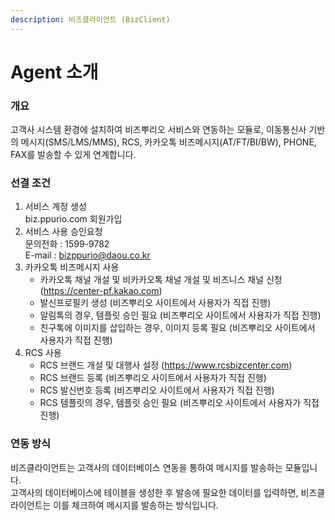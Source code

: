 ```yaml
---
description: 비즈클라이언트 (BizClient)
---
```


# Agent 소개

### 개요

고객사 시스템 환경에 설치하여 비즈뿌리오 서비스와 연동하는 모듈로, 이동통신사 기반의 메시지(SMS/LMS/MMS), RCS, 카카오톡 비즈메시지(AT/FT/BI/BW), PHONE, FAX를 발송할 수 있게 연계합니다.

### 선결 조건

1. 서비스 계정 생성\
   biz.ppurio.com 회원가입
2. 서비스 사용 승인요청\
   문의전화 : 1599-9782\
   E-mail : bizppurio@daou.co.kr
3. 카카오톡 비즈메시지 사용
   * 카카오톡 채널 개설 및 비카카오톡 채널 개설 및 비즈니스 채널 신청 (https://center-pf.kakao.com)
   * 발신프로필키 생성 (비즈뿌리오 사이트에서 사용자가 직접 진행)
   * 알림톡의 경우, 템플릿 승인 필요 (비즈뿌리오 사이트에서 사용자가 직접 진행)
   * 친구톡에 이미지를 삽입하는 경우, 이미지 등록 필요 (비즈뿌리오 사이트에서 사용자가 직접 진행)
4. RCS 사용
   * RCS 브랜드 개설 및 대행사 설정 (https://www.rcsbizcenter.com)
   * RCS 브랜드 등록 (비즈뿌리오 사이트에서 사용자가 직접 진행)
   * RCS 발신번호 등록 (비즈뿌리오 사이트에서 사용자가 직접 진행)
   * RCS 템플릿의 경우, 템플릿 승인 필요 (비즈뿌리오 사이트에서 사용자가 직접 진행)

### 연동 방식

비즈클라이언트는 고객사의 데이터베이스 연동을 통하여 메시지를 발송하는 모듈입니다.\
고객사의 데이터베이스에 테이블을 생성한 후 발송에 필요한 데이터를 입력하면, 비즈클라이언트는 이를 체크하여 메시지를 발송하는 방식입니다.

